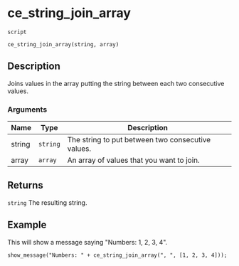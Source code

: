 # ce_string_join_array
`script`
```gml
ce_string_join_array(string, array)
```

## Description
Joins values in the array putting the string between each two
 consecutive values.

### Arguments
| Name | Type | Description |
| ---- | ---- | ----------- |
| string | `string` | The string to put between two consecutive values. |
| array | `array` | An array of values that you want to join. |

## Returns
`string` The resulting string.

## Example
This will show a message saying "Numbers: 1, 2, 3, 4".
```gml
show_message("Numbers: " + ce_string_join_array(", ", [1, 2, 3, 4]));
```